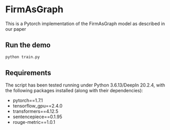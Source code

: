 # FirmAsGraph

This is a Pytorch implementation of the FirmAsGraph model as described in our paper

## Run the demo

```python
python train.py
```

## Requirements

The script has been tested running under Python 3.6.13/DeepIn 20.2.4, with the following packages installed (along with their dependencies):

- pytorch==1.7.1
- tensorflow_gpu==2.4.0
- transformers==4.12.5
- sentencepiece==0.1.95
- rouge-metric==1.0.1

